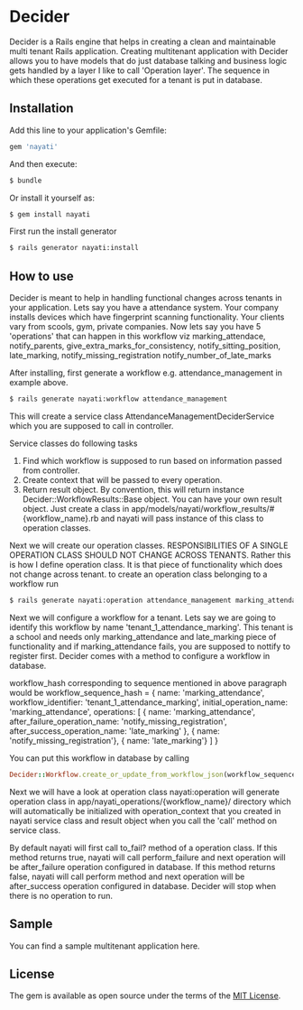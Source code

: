 # Decider
Decider is a Rails engine that helps in creating a clean and maintainable multi tenant Rails application. Creating multitenant application with Decider allows you to have models that do just database talking and business logic gets handled by a layer I like to call 'Operation layer'. The sequence in which these operations get executed for a tenant is put in database.

## Installation
Add this line to your application's Gemfile:

```ruby
gem 'nayati'
```

And then execute:
```bash
$ bundle
```

Or install it yourself as:
```bash
$ gem install nayati
```
First run the install generator
```bash
$ rails generator nayati:install
```

## How to use
Decider is meant to help in handling functional changes across tenants in your application.
Lets say you have a attendance system. Your company installs devices which have fingerprint scanning functionality. Your clients vary from
scools, gym, private companies. Now lets say you have 5 'operations' that can happen
in this workflow viz marking_attendace, notify_parents, give_extra_marks_for_consistency, notify_sitting_position, late_marking, notify_missing_registration
notify_number_of_late_marks

After installing, first generate a workflow e.g. attendance_management in example above.

```bash
$ rails generate nayati:workflow attendance_management
```

This will create a service class AttendanceManagementDeciderService which you are supposed to call in controller.

Service classes do following tasks
1. Find which workflow is supposed to run based on information passed from controller.
2. Create context that will be passed to every operation.
3. Return result object. By convention, this will return instance Decider::WorkflowResults::Base object. You can have your own result object. Just create a class in app/models/nayati/workflow_results/#{workflow_name}.rb and nayati will pass instance of this class to operation classes.

Next we will create our operation classes. RESPONSIBILITIES OF A SINGLE OPERATION CLASS SHOULD NOT CHANGE ACROSS TENANTS. Rather this is how I define operation class. It is that piece of functionality which does not change across tenant. to create an operation class belonging to a workflow run

```bash
$ rails generate nayati:operation attendance_management marking_attendance
```

Next we will configure a workflow for a tenant. Lets say we are going to identify this workflow by name 'tenant_1_attendance_marking'. This tenant is a school and needs only marking_attendance and late_marking piece of functionality and if marking_attendance fails, you are supposed to nottify to register first. Decider comes with a method to configure a workflow in database.

workflow_hash corresponding to sequence mentioned in above paragraph would be
workflow_sequence_hash = {
  name: 'marking_attendance',
  workflow_identifier: 'tenant_1_attendance_marking',
  initial_operation_name: 'marking_attendance',
  operations: [
    { name: 'marking_attendance', after_failure_operation_name: 'notify_missing_registration', after_success_operation_name: 'late_marking' },
    { name: 'notify_missing_registration'},
    { name: 'late_marking'}
  ]
}

You can put this workflow in database by calling
```ruby
Decider::Workflow.create_or_update_from_workflow_json(workflow_sequence_hash)
```

Next we will have a look at operation class
nayati:operation will generate operation class in app/nayati_operations/{workflow_name}/ directory which will automatically be initialized with operation_context that you created in nayati service class and result object when you call the 'call' method on service class.

By default nayati will first call to_fail? method of a operation class. If this method returns true, nayati will call perform_failure and next operation will be after_failure operation configured in database. If this method returns false, nayati will call perform method and next operation will be after_success operation configured in database. Decider will stop when there is no operation to run.

## Sample

You can find a sample multitenant application here.
## License
The gem is available as open source under the terms of the [MIT License](https://opensource.org/licenses/MIT).
